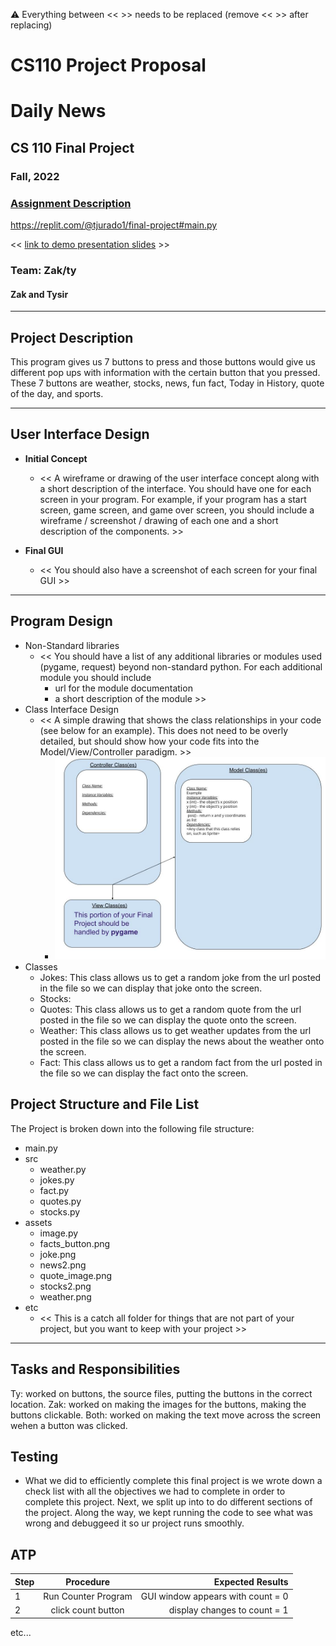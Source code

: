 :warning: Everything between << >> needs to be replaced (remove << >> after replacing)
# CS110 Project Proposal
# Daily News
## CS 110 Final Project
###  Fall, 2022
### [Assignment Description](https://docs.google.com/document/d/1H4R6yLL7som1lglyXWZ04RvTp_RvRFCCBn6sqv-82ps/edit?usp=sharing)

https://replit.com/@tjurado1/final-project#main.py

<< [link to demo presentation slides](#) >>

### Team: Zak/ty
#### Zak and Tysir 

***

## Project Description

This program gives us 7 buttons to press and those buttons would give us different pop ups with information with the certain button that you pressed. These 7 buttons are weather, stocks, news, fun fact, Today in History, quote of the day, and sports. 

***    

## User Interface Design

- **Initial Concept**
  - << A wireframe or drawing of the user interface concept along with a short description of the interface. You should have one for each screen in your program. For example, if your program has a start screen, game screen, and game over screen, you should include a wireframe / screenshot / drawing of each one and a short description of the components. >>
    
    
- **Final GUI**
  - << You should also have a screenshot of each screen for your final GUI >>

***        

## Program Design

* Non-Standard libraries
    * << You should have a list of any additional libraries or modules used (pygame, request) beyond non-standard python. 
         For each additional module you should include
         - url for the module documentation
         - a short description of the module >>
* Class Interface Design
    * << A simple drawing that shows the class relationships in your code (see below for an example). This does not need to be overly detailed, but should show how your code fits into the Model/View/Controller paradigm. >>
        * ![class diagram](assets/class_diagram.jpg) 
* Classes
    *  Jokes: This class allows us to get a random joke from the url posted in the file so we can display that joke onto the screen. 
    *  Stocks: 
    *  Quotes: This class allows us to get a random quote from the url posted in the file so we can display the quote onto the screen. 
    *  Weather: This class allows us to get weather updates from the url posted in the file so we can display the news about the weather onto the screen. 
    *  Fact: This class allows us to get a random fact from the url posted in the file so we can display the fact onto the screen. 

## Project Structure and File List

The Project is broken down into the following file structure:

* main.py
* src
    * weather.py
    * jokes.py
    * fact.py
    * quotes.py
    * stocks.py
* assets
    * image.py
    * facts_button.png
    * joke.png
    * news2.png
    * quote_image.png
    * stocks2.png
    * weather.png
* etc
    * << This is a catch all folder for things that are not part of your project, but you want to keep with your project >>

***

## Tasks and Responsibilities 

   Ty: worked on buttons, the source files, putting the buttons in the correct location. 
   Zak: worked on making the images for the buttons, making the buttons clickable. 
   Both: worked on making the text move across the screen wehen a button was clicked. 

## Testing

* What we did to efficiently complete this final project is we wrote down a check list with all the objectives we had to complete in order to complete this project. Next, we split up into to do different sections of the project. Along the way, we kept running the code to see what was wrong and debuggeed it so ur project runs smoothly. 

## ATP

| Step                 |Procedure             |Expected Results                   |
|----------------------|:--------------------:|----------------------------------:|
|  1                   | Run Counter Program  |GUI window appears with count = 0  |
|  2                   | click count button   | display changes to count = 1      |
etc...

